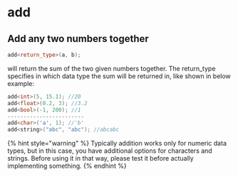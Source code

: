 # add

## Add any two numbers together

```cpp
add<return_type>(a, b);
```

will return the sum of the two given numbers together. The return\_type specifies in which data type the sum will be returned in, like shown in below example:&#x20;

```cpp
add<int>(5, 15.1); //20
add<float>(0.2, 3); //3.2
add<bool>(-1, 200); //1
------------------------
add<char>('a', 1); //'b'
add<string>("abc", "abc"); //abcabc
```

{% hint style="warning" %}
Typically addition works only for numeric data types, but in this case, you have additional options for characters and strings. Before using it in that way, please test it before actually implementing something.&#x20;
{% endhint %}
